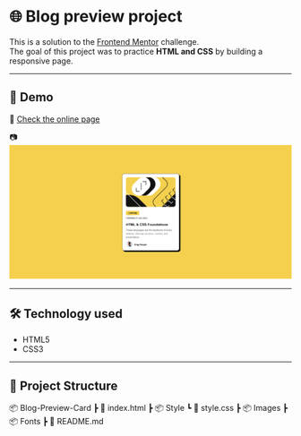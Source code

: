 # 🌐 Blog preview project

This is a solution to the [Frontend Mentor](https://www.frontendmentor.io) challenge.  
The goal of this project was to practice **HTML and CSS** by building a responsive page. 

---

## 🚀 Demo

🔗 [Check the online page](https://leonardolaz01.github.io/Blog-Preview-Card/)

📷![screenshot](./screenshot.png)

---

## 🛠 Technology used
- HTML5  
- CSS3  

---

## 📂 Project Structure
📦 Blog-Preview-Card
┣ 📜 index.html
┣ 📦 Style
  ┗ 📜 style.css
┣ 📦 Images
┣ 📦 Fonts
┣ 📜 README.md
